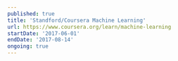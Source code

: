 ```yaml
---
published: true
title: 'Standford/Coursera Machine Learning'
url: https://www.coursera.org/learn/machine-learning
startDate: '2017-06-01'
endDate: '2017-08-14'
ongoing: true
---
```


<!--
I completed [the Andrew Ng Coursera course](https://www.coursera.org/learn/machine-learning) with a 95.7%. I've also watched the [Ludobods Lectures](https://www.youtube.com/playlist?list=PLAuiGdPEdw0jySMqCxj2-BQ5QKM9ts8ik) on Evolutionary Robotics, as well the [Oxford DeepNLP lectures](https://github.com/oxford-cs-deepnlp-2017/lectures).
-->